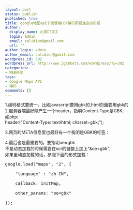 ```yaml
---
layout: post
status: publish
published: true
title: google地图api下面使用GBK编码所要注意的问题
author:
  display_name: 北漂IT民工
  login: admin
  email: calidion@gmail.com
  url: ''
author_login: admin
author_email: calidion@gmail.com
wordpress_id: 302
wordpress_url: http://www.3gcnbeta.com/wordpress/?p=302
categories:
- WEB开发
tags:
- Google Maps API
- 编码
comments: []
---
```

<p>1.编码格式要统一。比如javascript要用gbk的,html页面要用gbk的<br />
2.服务器端最好能产生一个header，指明Content-Type是GBK;<br />
如php:<br />
header("Content-Type: text/html; charset=gbk;");</p>
<p>3.网页的META信息里也最好有一个指明是GBK的标签：<br />
<meta content="text/html; charset=gbk" http-equiv="Content-Type" /></p>
<p>4.最后也是最重要的。要指明oe=gbk<br />
不是动态加载的时候需要在scr的链接上加上"&oe=gbk";<br />
如果里动态加载的话，参照下面的形式加载：</p>
<pre name="code" class="js">
google.load("maps", "2", {<br />
    "language" : "zh-CN",<br />
    callback: initMap,<br />
    other_params: "oe=gbk"<br />
});<br />
</pre></p>
